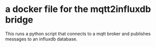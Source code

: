 # a docker file for the mqtt2influxdb bridge

This runs a python script that connects to a mqtt broker and publishes messages to an influxdb database.